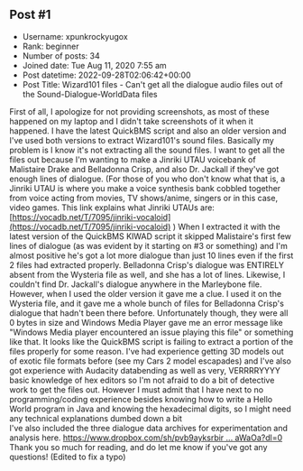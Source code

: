 ## Post #1
- Username: xpunkrockyugox
- Rank: beginner
- Number of posts: 34
- Joined date: Tue Aug 11, 2020 7:55 am
- Post datetime: 2022-09-28T02:06:42+00:00
- Post Title: Wizard101 files - Can't get all the dialogue audio files out of the Sound-Dialogue-WorldData files

First of all, I apologize for not providing screenshots, as most of these happened on my laptop and I didn't take screenshots of it when it happened.
I have the latest QuickBMS script and also an older version and I've used both versions to extract Wizard101's sound files. 
Basically my problem is I know it's not extracting all the sound files. I want to get all the files out because I'm wanting to make a Jinriki UTAU voicebank of Malistaire Drake and Belladonna Crisp, and also Dr. Jackall if they've got enough lines of dialogue. (For those of you who don't know what that is, a Jinriki UTAU is where you make a voice synthesis bank cobbled together from voice acting from movies, TV shows/anime, singers or in this case, video games. This link explains what Jinriki UTAUs are: [https://vocadb.net/T/7095/jinriki-vocaloid](https://vocadb.net/T/7095/jinriki-vocaloid) )
When I extracted it with the latest version of the QuickBMS KIWAD script it skipped Malistaire's first few lines of dialogue (as was evident by it starting on #3 or something) and I'm almost positive he's got a lot more dialogue than just 10 lines even if the first 2 files had extracted properly. Belladonna Crisp's dialogue was ENTIRELY absent from the Wysteria file as well, and she has a lot of lines. Likewise, I couldn't find Dr. Jackall's dialogue anywhere in the Marleybone file.
However, when I used the older version it gave me a clue. I used it on the Wysteria file, and it gave me a whole bunch of files for Belladonna Crisp's dialogue that hadn't been there before. Unfortunately though, they were all 0 bytes in size and Windows Media Player gave me an error message like "Windows Media player encountered an issue playing this file" or something like that. It looks like the QuickBMS script is failing to extract a portion of the files properly for some reason. 
I've had experience getting 3D models out of exotic file formats before (see my Cars 2 model escapades) and I've also got experience with Audacity databending as well as very, VERRRRYYYY basic knowledge of hex editors so I'm not afraid to do a bit of detective work to get the files out. However I must admit that I have next to no programming/coding experience besides knowing how to write a Hello World program in Java and knowing the hexadecimal digits, so I might need any technical explanations dumbed down a bit   
I've also included the three dialogue data archives for experimentation and analysis here. 
[https://www.dropbox.com/sh/pvb9ayksrbir ... aWaOa?dl=0](https://www.dropbox.com/sh/pvb9ayksrbir4l1/AAB8J1ws2yIrGgotBWVOaWaOa?dl=0)
Thank you so much for reading, and do let me know if you've got any questions!
(Edited to fix a typo)
